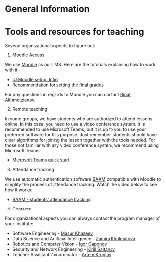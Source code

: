 






General Information
===================






Tools and resources for teaching
================================


Several organizational aspects to figure out:


1. Moodle Access


We use [Moodle](https://moodle.innopolis.university) as our LMS. Here are the tutorials explaining how to work with it:



* [IU Moodle setup: Intro](https://www.youtube.com/watch?v=bToQtv0h-u8&list=PLneu1tELBieKgdGI6MXpgCQ-KwTnItYu-)
* [Recommendation for setting the final grades](https://www.youtube.com/watch?v=WSq_2mjYghE)


For any questions in regards to Moodle you can contact [Rinat Akhmetzianov](https://portal.university.innopolis.ru/company/personal/user/4117/).


2. Remote teaching


In some groups, we have students who are authorized to attend lessons online. In this case, you need to use a video conference system. It is recommended to use Microsoft Teams, but it is up to you to use your preferred software for this purpose. Just remember, students should have clear algorithms for joining the lesson together with the tools needed. For those not familiar with any video conference system, we recommend using Microsoft Teams:



* [Microsoft Teams quick start](https://www.youtube.com/watch?v=Cyi5064KLCQ&list=PLneu1tELBieKgdGI6MXpgCQ-KwTnItYu-&index=8)


3. Attendance tracking


We use automatic authentication software [BAAM](https://baam.duckdns.org/) compatible with Moodle to simplify the process of attendance tracking. Watch the video below to see how it works:



* [BAAM - students’ attendance tracking](https://www.youtube.com/watch?v=14hL6avHasc)


4. Contacts


For organizational aspects you can always contact the program manager of your Institute:



* Software Engineering - [Masur Khazeev](https://portal.university.innopolis.ru/company/personal/user/1203/)
* Data Science and Artificial Intelligence - [Zamira Kholmatova](https://portal.university.innopolis.ru/company/personal/user/3638/)
* Robotics and Computer Vision - [Igor Gaponov](https://portal.university.innopolis.ru/company/personal/user/3396/)
* Security and Network Engineering - [Kirill Saltanov](https://portal.university.innopolis.ru/company/personal/user/1414/)
* Teacher Assistants’ coordinator - [Artem Kruglov](https://portal.university.innopolis.ru/company/personal/user/3069/)










